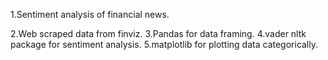 1.Sentiment analysis of financial news.

2.Web scraped data from finviz.
3.Pandas for data framing.
4.vader nltk package for sentiment analysis.
5.matplotlib for plotting data categorically.
